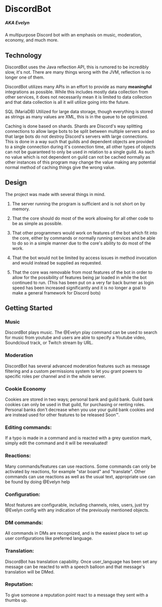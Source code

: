 # DiscordBot
##### AKA Evelyn
A multipurpose Discord bot with an emphasis on music, moderation, economy, and much more.

## Technology
DiscordBot uses the Java reflection API, this is rumored to be incredibly slow, it's not. There are many things wrong with the JVM, reflection is no longer one of them.

DiscordBot utilizes many APIs in an effort to provide as many **meaningful** integrations as possible. While this includes mostly data collection from other services, it does not necessarily mean it is limited to data collection and that data collection is all it will utilize going into the future.

SQL (MariaDB) Utilized for large data storage, though everything is stored as strings as many values are XML, this is in the queue to be optimized.

Caching is done based on shards. Shards are Discord's way splitting connections to allow large bots to be split between multiple servers and so that large bots do not destroy Discord's servers with large connections. This is done in a way such that guilds and dependent objects are provided to a single connection during it's connection time, all other types of objects can not be guaranteed to only be used in relation to a single guild. As such no value which is not dependent on guild can not be cached normally as other instances of this program may change the value making any potential normal method of caching things give the wrong value.

## Design
The project was made with several things in mind.

1. The server running the program is sufficient and is not short on by memory.

2. That the core should do most of the work allowing for all other code to be as simple as possible.

3. That other programmers would work on features of the bot which fit into the core, either by commands or normally running services and be able to do so in a simple manner due to the core's ability to do most of the work.

4. That the bot would not be limited by access issues in method invocation and would instead be supplied as requested.

5. That the core was removable from most features of the bot in order to allow for the possibility of features being jar loaded in while the bot continued to run. (This has been put on a very far back burner as login speed has been increased significantly and it is no longer a goal to make a general framework for Discord bots)



## Getting Started

### Music
DiscordBot plays music. The @Evelyn play command can be used to search for music from youtube and users are able to specify a Youtube video, Soundcloud track, or Twitch stream by URL.

### Moderation
DiscordBot has several advanced moderation features such as message filtering and a custom permissions system to let you grant powers to specific roles per channel and in the whole server.

### Cookie Economy
Cookies are stored in two ways; personal bank and guild bank.  Guild bank cookies can only be used in that guild, for purchasing or renting roles. Personal banks don't decrease when you use your guild bank cookies and are instead used for other features to be released Soon™.

### Editing commands:
If a typo is made in a command and is reacted with a grey question mark, simply edit the command and it will be reevaluated!

### Reactions:
Many commands/features can use reactions. Some commands can only be activated by reactions, for example "star board" and "translate".  Other commands can use reactions as well as the usual text, appropriate use can be found by doing @Evelyn help <command>

### Configuration:
Most features are configurable, including channels, roles, users, just try @Evelyn config with any indication of the previously mentioned objects.

### DM commands:
All commands in DMs are recognized, and is the easiest place to set up user configurations like preferred language.

### Translation:
DiscordBot has translation capability. Once user_language has been set any message can be reacted to with a speech balloon and that message's translation will be DMed.

### Reputation:
To give someone a reputation point react to a message they sent with a thumbs up.
